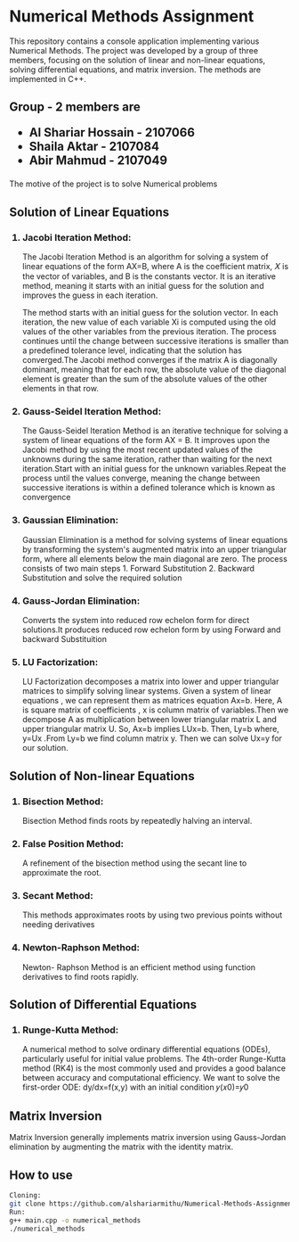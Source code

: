 <h1>Numerical Methods Assignment</h1>

<p>This repository contains a console application implementing various Numerical Methods. The project was developed by a group of three members, focusing on the solution of linear and non-linear equations, solving differential equations, and matrix inversion. The methods are implemented in C++.</p>
<h2>Group - 2 members are <ul><li>Al Shariar Hossain - 2107066</li><li>Shaila Aktar - 2107084</li><li>Abir Mahmud - 2107049</li></ul></h2>

<p>The motive of the project is to  solve Numerical problems</p>

<h2>Solution of Linear Equations</h2>
<ol><h3><li>Jacobi Iteration Method:</li></h3><p>The Jacobi Iteration Method is an algorithm for solving a system of linear equations of the form AX=B, where A is the coefficient matrix, 𝑋 is the vector of variables, and B is the constants vector. It is an iterative method, meaning it starts with an initial guess for the solution and improves the guess in each iteration.</p><p>The method starts with an initial guess for the solution vector. In each iteration, the new value of each variable Xi is computed using the old values of the other variables from the previous iteration. The process continues until the change between successive iterations is smaller than a predefined tolerance level, indicating that the solution has converged.The Jacobi method converges if the matrix A is diagonally dominant, meaning that for each row, the absolute value of the diagonal element is greater than the sum of the absolute values of the other elements in that row.</p><h3><li>Gauss-Seidel Iteration Method:</li></h3><p>The Gauss-Seidel Iteration Method is an iterative technique for solving a system of linear equations of the form AX = B. It improves upon the Jacobi method by using the most recent updated values of the unknowns during the same iteration, rather than waiting for the next iteration.Start with an initial guess for the unknown variables.Repeat the process until the values converge, meaning the change between successive iterations is within a defined tolerance which is known as convergence</p><h3><li>Gaussian Elimination:</li></h3><p>Gaussian Elimination is a method for solving systems of linear equations by transforming the system's augmented matrix into an upper triangular form, where all elements below the main diagonal are zero. The process consists of two main steps 1. Forward Substitution 2. Backward Substitution and solve the required solution</p><h3><li>Gauss-Jordan Elimination:</li></h3><p>Converts the system into reduced row echelon form for direct solutions.It produces reduced row echelon form by using Forward and backward Substituition</p><h3><li>LU Factorization:</li></h3><p>LU Factorization decomposes a matrix into lower and upper triangular matrices to simplify solving linear systems. Given a system of linear equations , we can represent them as matrices 
equation Ax=b. Here, A is square matrix of coefficients , x is column matrix of  variables.Then we decompose A as multiplication between lower triangular matrix L and upper 
triangular matrix U. So, Ax=b implies LUx=b. Then, Ly=b where, y=Ux .From Ly=b we find column matrix y. Then we can solve Ux=y for our solution.</p></ol>
<h2>Solution of Non-linear Equations</h2>
<ol><h3><li>Bisection Method:</li></h3><p>Bisection Method finds roots by repeatedly halving an interval.</p><h3><li>False Position Method:</li></h3><p>A refinement of the bisection method using the secant line to approximate the root.</p><h3><li>Secant Method:</li></h3><p>This methods approximates roots by using two previous points without needing derivatives</p><h3><li>Newton-Raphson Method:</li></h3><p>Newton- Raphson Method is an efficient method using function derivatives to find roots rapidly.</p></ol>
<h2>Solution of Differential Equations</h2>
<ol><h3><li>Runge-Kutta Method:</li></h3><p>A numerical method to solve ordinary differential equations (ODEs), particularly useful for initial value problems. The 4th-order Runge-Kutta method (RK4) is the most commonly used and provides a good balance between accuracy and computational efficiency. We want to 
solve the first-order ODE: dy/dx=f(x,y) with an initial condition 𝑦(𝑥0)=𝑦0</p></ol>
<h2>Matrix Inversion</h2>
<p>Matrix Inversion generally implements matrix inversion using Gauss-Jordan elimination by augmenting the matrix with the identity matrix.</p>
<h2>How to use</h2> 

```bash
Cloning:
git clone https://github.com/alshariarmithu/Numerical-Methods-Assignment.git
Run:
g++ main.cpp -o numerical_methods
./numerical_methods






